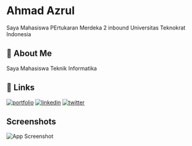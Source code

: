 
# Ahmad Azrul

Saya Mahasiswa PErtukaran Merdeka 2 inbound Universitas Teknokrat Indonesia

## 🚀 About Me
Saya Mahasiswa Teknik Informatika


## 🔗 Links
[![portfolio](https://img.shields.io/badge/my_portfolio-000?style=for-the-badge&logo=ko-fi&logoColor=white)](https://katherineoelsner.com/)
[![linkedin](https://img.shields.io/badge/linkedin-0A66C2?style=for-the-badge&logo=linkedin&logoColor=white)](https://www.linkedin.com/)
[![twitter](https://img.shields.io/badge/twitter-1DA1F2?style=for-the-badge&logo=twitter&logoColor=white)](https://twitter.com/)


## Screenshots

![App Screenshot](https://drive.google.com/file/d/1XKcGFw-PNkUZ9hywNWbJTKYdt2njt-v_/view?usp=sharing)

